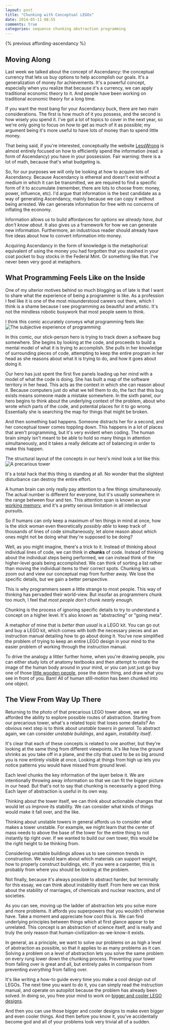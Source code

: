 ```yaml
---
layout: post
title: "Chunking with Conceptual LEGOs"
date: 2014-05-11 08:55
comments: true
categories: sequence chunking abstraction programming 
---
```


{% previous affording-ascendancy %}

## Moving Along

Last week we talked about the concept of Ascendancy: the conceptual currency
that lets us buy options to help accomplish our goals. It's a generalization of
money for achievements. It's a powerful concept, especially when you realize
that because it's a currency, we can apply traditional economic theory to it.
And people have been working on traditional economic theory for a long time.

If you want the most bang for your Ascendancy buck, there are two main
considerations. The first is how much of it you possess, and the second is how
wisely you spend it. I've got a lot of topics to cover in the next year, so
we're only going to focus on how to get as much of it as possible; my argument
being it's more useful to have lots of money than to spend little money. 

<!--more-->

That being said, if you're interested, conceptually the website [LessWrong][lw]
is almost entirely focused on how to efficiently spend the information (read:
a form of Ascendancy) you have in your possession. Fair warning: there is a lot
of math, because that's what budgeting is.

So, for our purposes we will only be looking at how to acquire lots of
Ascendancy. Because Ascendancy is ethereal and doesn't exist without a medium in
which it can be transmitted, we are required to find a specific form of it to
accumulate (remember, there are lots to choose from: money, power, influence,
etc). I'd argue that information is the best candidate as a way of generating
Ascendancy, mainly because we can copy it without being arrested. We can
generate information for free with no concerns of inflating the economy.

Information allows us to build affordances for *options we already have, but
don't know about*. It also gives us a framework for how we can generate new
information. Furthermore, an industrious reader should already have five ideas
about how to convert information into money.

Acquiring Ascendancy in the form of knowledge is the metaphorical equivalent of
using the money you had forgotten that you stashed in your coat pocket to buy
stocks in the Federal Mint. Or something like that. I've never been very good at
metaphors.

[lw]: http://lesswrong.com



## What Programming Feels Like on the Inside

One of my ulterior motives behind so much blogging as of late is that I want to
share what the experience of being a programmer is like. As a profession I feel
like it is one of the most misunderstood careers out there, which I think is
a shame because I see programming as beautiful and artistic. It's not the
mindless robotic busywork that most people seem to think.

I think this comic accurately conveys what programming feels like:
![The subjective experience of programming][hell]

In this comic, our stick-person hero is trying to track down a software bug
somewhere. She begins by looking at the code, and proceeds to build a mental
model of what it is trying to accomplish. She pulls in her knowledge of
surrounding pieces of code, attempting to keep the entire program in her head as
she reasons about what it is trying to do, and how it goes about doing it.

Our hero has just spent the first five panels loading up her mind with a model
of what the code is doing. She has built a map of the software territory in her
head. This acts as the context in which she can reason about it. Because
computers just do what we tell them to do, the fact that this bug exists means
someone made a mistake somewhere. In the sixth panel, our hero begins to think
about the underlying context of the problem, about who wrote which parts of the
code, and potential places for it to go wrong. Essentially she is searching the
map for things that might be broken.

And then something bad happens. Someone distracts her for a second, and her
conceptual tower comes toppling down. This happens in a lot of places that
aren't programming, but it's very evident when coding. The human brain simply
isn't meant to be able to hold so many things in attention simultaneously, and
it takes a really delicate act of balancing in order to make this happen.

The structural layout of the concepts in our hero's mind look a lot like this:
![A precarious tower][tower]

It's a total hack that this thing is standing at all. No wonder that the
slightest disturbance can destroy the entire effort.

A human brain can only really pay attention to a few things simultaneously. The
actual number is different for everyone, but it's usually somewhere in the range
between four and ten. This attention span is known as your 
[working memory][memory], and it's a pretty serious limitation in all
intellectual pursuits.

So if humans can only keep a maximum of ten things in mind at once, how is the
stick woman even theoretically *possibly able* to keep track of thousands of
lines of code simultaneously, let alone reason about which ones might not be
doing what they're supposed to be doing?

Well, as you might imagine, there's a trick to it. Instead of thinking about
individual lines of code, we can think in **chunks** of code. Instead of
thinking about the individual steps being performed, we can instead think of the
higher-level goals being accomplished. We can think of sorting a list rather
than moving the individual items to their correct spots. Chunking lets us zoom
out and view our conceptual map from further away. We lose the specific details,
but we gain a better perspective.

This is why programmers seem a little strange to most people. This way of
thinking has pervaded their world-view. But insofar as programmers chunk too
much, I feel that *most people don't chunk nearly enough*.

Chunking is the process of ignoring specific details to try to understand
a concept on a higher level. It's also known as "abstracting" or "going meta".

A metaphor of mine that is *better than usual* is a LEGO kit. You can go out and
buy a LEGO kit, which comes with both the necessary pieces and an instruction
manual detailing how to go about doing it. You've now simplified the problem of
trying to keep an entire LEGO design in your mind to the easier problem of
working through the instruction manual.

To drive the analogy a littler further home, when you're drawing people, you can
either study lots of anatomy textbooks and then attempt to rotate the image of
the human body around in your mind, or you can just just go buy one of those 
[little wooden people][poser], pose the damn thing, and draw what you see in
front of you. Bam! All of human still-motion has been chunked into one object.

[hell]: /images/lego/hello.png
[tower]: /images/lego/tower.jpg
[memory]: http://en.wikipedia.org/wiki/Working_memory
[poser]: http://www.ebay.com/bhp/wood-artist-figure



## The View From Way Up There

Returning to the photo of that precarious LEGO tower above, we are afforded
the ability to explore possible routes of abstraction. Starting from our 
precarious tower, what's a related topic that loses some details? An obvious
next step is to think about *unstable towers in general*. To abstract again, we
can consider *unstable buildings*, and again, *instability itself*.

It's clear that each of these concepts is related to one another, but they're
looking at the same thing from different viewpoints. It's like how the ground
shrinks as you take off in a plane, and the city that used to be so big around
you is now entirely visible at once. Looking at things from high up lets you
notice patterns you would have missed from ground level.

Each level chunks the key information of the layer below it. We are
intentionally throwing away information so that we can fit the bigger picture in
our head. But that's not to say that chunking is necessarily a good thing. Each
layer of abstraction is useful in its own way.

Thinking about the tower itself, we can think about actionable changes that
would let us improve its stability. We can consider what kinds of things would
make it fall over, and the like.

Thinking about unstable towers in general affords us to consider what makes
a tower unstable. For example, we might learn that the center of mass needs to
above the base of the tower for the entire thing to not instantly tip right
over. If we wanted to build our own tower, this would be the right height to be
thinking from.

Considering unstable buildings allows us to see common trends in construction.
We would learn about which materials can support weight, how to properly
construct buildings, etc. If you were a carpenter, this is probably from where
you should be looking at the problem.

Not finally, because it's always possible to abstract harder, but terminally for
this essay, we can think about instability itself. From here we can think about
the stability of marriages, of chemicals and nuclear reactors, and of societies.

As you can see, moving up the ladder of abstraction lets you solve more and more
problems. It affords you superpowers that you wouldn't otherwise have. Take
a moment and appreciate how cool this is. We can find underlying principles
between things which at first glance appear to be unrelated. This concept is
an abstraction of science itself, and is really and truly the only reason that
human-civilization-as-we-know-it exists.

In general, as a principle, we want to solve our problems on as high a level of
abstraction as possible, so that it applies to as many problems as it can.
Solving a problem on a level of abstraction lets you solve the same problem on
every rung lower down the chunking process. Preventing your tower from falling
over is great and all, but entirely pales in comparison from preventing
*everything* from falling over.

It's like writing a how-to guide every time you make a cool design out of LEGOs.
The next time you want to do it, you can simply read the instruction manual, and
operate on autopilot because the problem has already been solved. In doing so,
you free your mind to work on [bigger and cooler LEGO designs][lego].

And then you can use those bigger and cooler designs to make even bigger and
even cooler things. And then before you know it, you've accidentally become god
and all of your problems look very trivial all of a sudden.

[lego]: https://www.youtube.com/watch?v=_d0LfkIut2M

